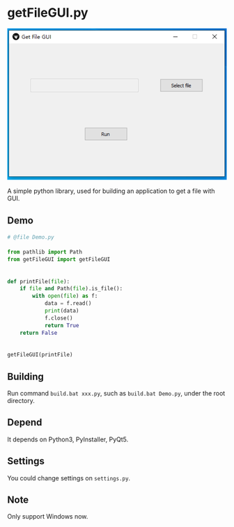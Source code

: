 # getFileGUI.py

![Demo for `getFileGUI.py`.](Demo.png)

A simple python library, used for building an application to get a file with GUI.

## Demo

```python
# @file Demo.py

from pathlib import Path
from getFileGUI import getFileGUI


def printFile(file):
    if file and Path(file).is_file():
        with open(file) as f:
            data = f.read()
            print(data)
            f.close()
            return True
    return False


getFileGUI(printFile)
```

## Building

Run command `build.bat xxx.py`, such as `build.bat Demo.py`, under the root directory.

## Depend

It depends on Python3, PyInstaller, PyQt5.

## Settings

You could change settings on `settings.py`.

## Note

Only support Windows now.
